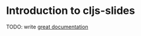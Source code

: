 # Introduction to cljs-slides

TODO: write [great documentation](http://jacobian.org/writing/what-to-write/)
